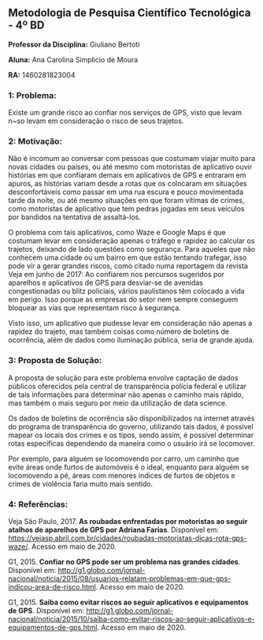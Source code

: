 ## Metodologia de Pesquisa Científico Tecnológica - 4º BD
**Professor da Disciplina:** Giuliano Bertoti

**Aluna:** Ana Carolina Simplicio de Moura

**RA:** 1460281823004

### 1: Problema:

Existe um grande risco ao confiar nos serviços de GPS, visto que levam n~so levam em consideração o risco de seus trajetos.

### 2: Motivação:

Não é incomum ao conversar com pessoas que costumam viajar muito para novas cidades ou países, ou até mesmo com motoristas de aplicativo ouvir histórias em que confiaram demais em aplicativos de GPS e entraram em apuros, as histórias variam desde a rotas que os colocaram em situações desconfortáveis como passar em uma rua escura e pouco movimentada tarde da noite, ou até mesmo situações em que foram vítimas de crimes, como motoristas de aplicativo que tem pedras jogadas em seus veículos por bandidos na tentativa de assaltá-los. 

O problema com tais aplicativos, como Waze e Google Maps é que costumam levar em consideração apenas o tráfego e rapidez ao calcular os trajetos, deixando de lado questões como segurança. Para aqueles que não conhecem uma cidade ou um bairro em que estão tentando trafegar, isso pode vir a gerar grandes riscos, como citado numa reportagem da revista Veja em junho de 2017: Ao confiarem nos percursos sugeridos por aparelhos e aplicativos de GPS para desviar-se de avenidas congestionadas ou blitz policiais, vários paulistanos têm colocado a vida em perigo. Isso porque as empresas do setor nem sempre conseguem bloquear as vias que representam risco à segurança.

Visto isso, um aplicativo que pudesse levar em consideração não apenas a rapidez do trajeto, mas também coisas como número de boletins de ocorrência, além de dados como iluminação pública, seria de grande ajuda.

### 3: Proposta de Solução:

A proposta de solução para este problema envolve captação de dados públicos oferecidos pela central de transparência polícia federal e utilizar de tais informações para determinar não apenas o caminho mais rápido, mas também o mais seguro por meio da utilização de data science.

Os dados de boletins de ocorrência são disponibilizados na internet através do programa de transparência do governo, utilizando tais dados, é possível mapear os locais dos crimes e os tipos, sendo assim, é possível determinar rotas específicas dependendo da maneira como o usuário irá se locomover. 

Por exemplo, para alguém se locomovendo por carro, um caminho que evite áreas onde furtos de automóveis é o ideal, enquanto para alguém se locomovendo a pé, áreas com menores índices de furtos de objetos e crimes de violência faria muito mais sentido.

### 4: Referências:

Veja São Paulo, 2017. **As roubadas enfrentadas por motoristas ao seguir atalhos de aparelhos de GPS por Adriana Farias**. Disponível em: <https://vejasp.abril.com.br/cidades/roubadas-motoristas-dicas-rota-gps-waze/>. Acesso em maio de 2020.

G1, 2015. **Confiar no GPS pode ser um problema nas grandes cidades**. Disponível em: <http://g1.globo.com/jornal-nacional/noticia/2015/08/usuarios-relatam-problemas-em-que-gps-indicou-area-de-risco.html>. Acesso em maio de 2020.

G1, 2015. **Saiba como evitar riscos ao seguir aplicativos e equipamentos de GPS**. Disponível em: <http://g1.globo.com/jornal-nacional/noticia/2015/10/saiba-como-evitar-riscos-ao-seguir-aplicativos-e-equipamentos-de-gps.html>. Acesso em maio de 2020.
